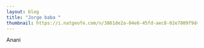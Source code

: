 ```yaml
---
layout: blog
title: "Jorge baba "
thumbnail: https://i.natgeofe.com/n/3861de2a-04e6-45fd-aec8-02e7809f9d4e/02-cat-training-NationalGeographic_1484324.jpg
---
```

A﻿nani